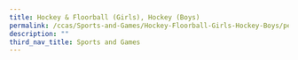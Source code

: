 ```yaml
---
title: Hockey & Floorball (Girls), Hockey (Boys)
permalink: /ccas/Sports-and-Games/Hockey-Floorball-Girls-Hockey-Boys/permalink
description: ""
third_nav_title: Sports and Games
---
```

